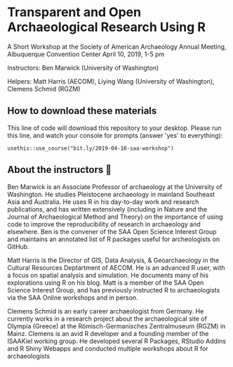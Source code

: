 # Transparent and Open Archaeological Research Using R

A Short Workshop at the Society of American Archaeology Annual Meeting, Albuquerque Convention Center
April 10, 2019, 1-5 pm

Instructors: Ben Marwick (University of Washington)

Helpers: Matt Harris (AECOM), Liying Wang (University of Washington), Clemens Schmid (RGZM)


## How to download these materials

This line of code will download this repository to your desktop. Please run this line, and watch your console for prompts (answer 'yes' to everything):

```
usethis::use_course("bit.ly/2019-04-10-saa-workshop")
```

## About the instructors 🍎

Ben Marwick is an Associate Professor of archaeology at the University of Washington. He studies Pleistocene archaeology in mainland Southeast Asia and Australia. He uses R in his day-to-day work and research publications, and has written extensively (including in Nature and the Journal of Archaeological Method and Theory) on the importance of using code to improve the reproducibility of research in archaeology and elsewhere. Ben is the convener of the SAA Open Science Interest Group and maintains an annotated list of R packages useful for archeologists on GitHub.

Matt Harris is the Director of GIS, Data Analysis, & Geoarchaeology in the Cultural Resources Deptartment of AECOM. He is an advanced R user, with a focus on spatial analysis and simulation. He documents many of his explorations using R on his blog. Matt is a member of the SAA Open Science Interest Group, and has previously instructed R to archaeologists via the SAA Online workshops and in person.

Clemens Schmid is an early career archaeologist from Germany. He currently works in a research project about the archaeological site of Olympia (Greece) at the Römisch-Germanisches Zentralmuseum (RGZM) in Mainz. Clemens is an avid R developer and a founding member of the ISAAKiel working group. He developed several R Packages, RStudio Addins and R Shiny Webapps and conducted multiple workshops about R for archaeologists


